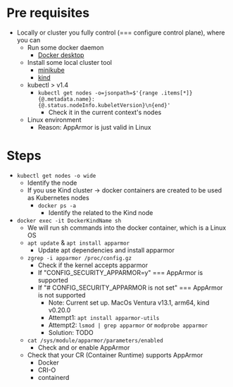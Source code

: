 # Pre requisites
* Locally or cluster you fully control (=== configure control plane), where you can
  * Run some docker daemon
    * [Docker desktop](https://www.docker.com/products/docker-desktop/)
  * Install some local cluster tool
    * [minikube](https://minikube.sigs.k8s.io/docs/start/)
    * [kind](https://kind.sigs.k8s.io/)
  * kubectl > v1.4
    * `kubectl get nodes -o=jsonpath=$'{range .items[*]}{@.metadata.name}: {@.status.nodeInfo.kubeletVersion}\n{end}'`
      * Check it in the current context's nodes
  * Linux environment
    * Reason: AppArmor is just valid in Linux

# Steps
* `kubectl get nodes -o wide`
  * Identify the node
  * If you use Kind cluster -> docker containers are created to be used as Kubernetes nodes
    * `docker ps -a`
      * Identify the related to the Kind node
* `docker exec -it DockerKindName sh`
  * We will run sh commands into the docker container, which is a Linux OS
  * `apt update` & `apt install apparmor`
    * Update apt dependencies and install apparmor
  * `zgrep -i apparmor /proc/config.gz`
    * Check if the kernel accepts apparmor
    * If "CONFIG_SECURITY_APPARMOR=y" === AppArmor is supported
    * If "# CONFIG_SECURITY_APPARMOR is not set" === AppArmor is not supported
      * Note: Current set up. MacOs Ventura v13.1, arm64, kind v0.20.0
      * Attempt1: `apt install apparmor-utils`
      * Attempt2: `lsmod | grep apparmor` or `modprobe apparmor`
      * Solution: TODO 
  * `cat /sys/module/apparmor/parameters/enabled`
    * Check and or enable AppArmor
  * Check that your CR (Container Runtime) supports AppArmor
    * Docker
    * CRI-O
    * containerd


